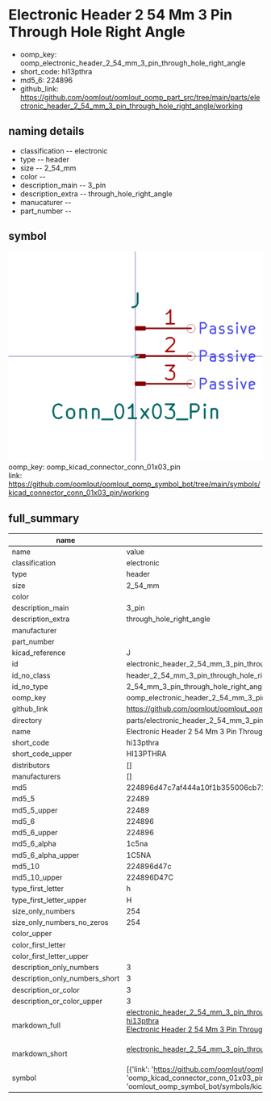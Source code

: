 # Electronic Header 2 54 Mm 3 Pin Through Hole Right Angle

  
* oomp_key: oomp_electronic_header_2_54_mm_3_pin_through_hole_right_angle 
* short_code: hi13pthra
* md5_6: 224896  
* github_link: https://github.com/oomlout/oomlout_oomp_part_src/tree/main/parts/electronic_header_2_54_mm_3_pin_through_hole_right_angle/working  
## naming details
* classification -- electronic
* type -- header
* size -- 2_54_mm
* color -- 
* description_main -- 3_pin
* description_extra -- through_hole_right_angle
* manucaturer -- 
* part_number -- 



## symbol

![](symbol/0/working/working_600.png)  
oomp_key: oomp_kicad_connector_conn_01x03_pin  
link: https://github.com/oomlout/oomlout_oomp_symbol_bot/tree/main/symbols/kicad_connector_conn_01x03_pin/working  


## full_summary
| name | value | 
| --- | --- | 
| name | value | 
| classification | electronic | 
| type | header | 
| size | 2_54_mm | 
| color |  | 
| description_main | 3_pin | 
| description_extra | through_hole_right_angle | 
| manufacturer |  | 
| part_number |  | 
| kicad_reference | J | 
| id | electronic_header_2_54_mm_3_pin_through_hole_right_angle | 
| id_no_class | header_2_54_mm_3_pin_through_hole_right_angle | 
| id_no_type | 2_54_mm_3_pin_through_hole_right_angle | 
| oomp_key | oomp_electronic_header_2_54_mm_3_pin_through_hole_right_angle | 
| github_link | https://github.com/oomlout/oomlout_oomp_part_src/tree/main/parts/electronic_header_2_54_mm_3_pin_through_hole_right_angle/working | 
| directory | parts/electronic_header_2_54_mm_3_pin_through_hole_right_angle | 
| name | Electronic Header 2 54 Mm 3 Pin Through Hole Right Angle | 
| short_code | hi13pthra | 
| short_code_upper | HI13PTHRA | 
| distributors | [] | 
| manufacturers | [] | 
| md5 | 224896d47c7af444a10f1b355006cb72 | 
| md5_5 | 22489 | 
| md5_5_upper | 22489 | 
| md5_6 | 224896 | 
| md5_6_upper | 224896 | 
| md5_6_alpha | 1c5na | 
| md5_6_alpha_upper | 1C5NA | 
| md5_10 | 224896d47c | 
| md5_10_upper | 224896D47C | 
| type_first_letter | h | 
| type_first_letter_upper | H | 
| size_only_numbers | 254 | 
| size_only_numbers_no_zeros | 254 | 
| color_upper |  | 
| color_first_letter |  | 
| color_first_letter_upper |  | 
| description_only_numbers | 3 | 
| description_only_numbers_short | 3 | 
| description_or_color | 3 | 
| description_or_color_upper | 3 | 
| markdown_full | [electronic_header_2_54_mm_3_pin_through_hole_right_angle](https://github.com/oomlout/oomlout_oomp_part_src/tree/main/parts/electronic_header_2_54_mm_3_pin_through_hole_right_angle/working)<br>[hi13pthra](https://github.com/oomlout/oomlout_oomp_part_src/tree/main/parts/electronic_header_2_54_mm_3_pin_through_hole_right_angle/working)<br>[Electronic Header 2 54 Mm 3 Pin Through Hole Right Angle](https://github.com/oomlout/oomlout_oomp_part_src/tree/main/parts/electronic_header_2_54_mm_3_pin_through_hole_right_angle/working)<br><br> | 
| markdown_short | [electronic_header_2_54_mm_3_pin_through_hole_right_angle](https://github.com/oomlout/oomlout_oomp_part_src/tree/main/parts/electronic_header_2_54_mm_3_pin_through_hole_right_angle/working)<br><br> | 
| symbol | [{'link': 'https://github.com/oomlout/oomlout_oomp_symbol_bot/tree/main/symbols/kicad_connector_conn_01x03_pin', 'oomp_key': 'oomp_kicad_connector_conn_01x03_pin', 'directory': 'oomlout_oomp_symbol_bot/symbols/kicad_connector_conn_01x03_pin//working/working.kicad_sym'}] | 
